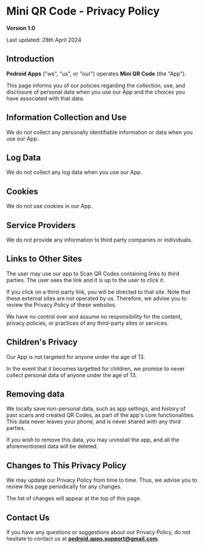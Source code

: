 # Mini QR Code - Privacy Policy

**Version 1.0**

Last updated: 28th April 2024

## Introduction

**Pedroid Apps** ("we", "us", or "our") operates **Mini QR Code** (the "App").

This page informs you of our policies regarding the collection, use, and disclosure of personal data when you use our App and the choices you have associated with that data.

## Information Collection and Use

We do not collect any personally identifiable information or data when you use our App.

## Log Data

We do not collect any log data when you use our App.

## Cookies

We do not use cookies in our App.

## Service Providers

We do not provide any information to third party companies or individuals.

## Links to Other Sites

The user may use our app to Scan QR Codes containing links to third parties. The user sees the link and it is up to the user to click it.

If you click on a third-party link, you will be directed to that site.
Note that these external sites are not operated by us.
Therefore, we advise you to review the Privacy Policy of these websites.

We have no control over and assume no responsibility for the content, privacy policies, or practices of any third-party sites or services.

## Children's Privacy

Our App is not targeted for anyone under the age of 13.

In the event that it becomes targetted for children, we promise to never collect personal data of anyone under the age of 13.

## Removing data

We locally save non-personal data, such as app settings, and history of past scans and created QR Codes, as part of the app's core functionalities.
This data never leaves your phone, and is never shared with any third parties.

If you wish to remove this data, you may uninstall the app, and all the aforementioned data will be deleted.

## Changes to This Privacy Policy

We may update our Privacy Policy from time to time.
Thus, we advise you to review this page periodically for any changes.

The list of changes will appear at the top of this page.

## Contact Us

If you have any questions or suggestions about our Privacy Policy, do not hesitate to contact us at **pedroid.apps.support@gmail.com**.
